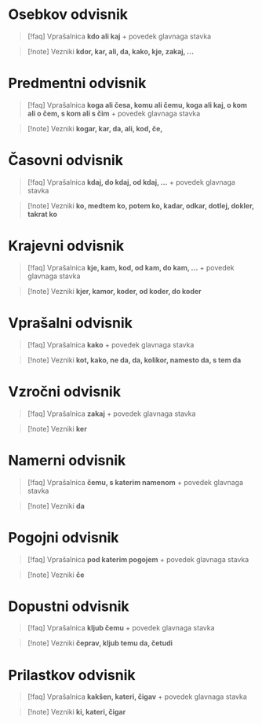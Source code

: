 # Osebkov odvisnik
> [!faq] Vprašalnica
> **kdo ali kaj** + povedek glavnaga stavka

> [!note] Vezniki
> **kdor, kar, ali, da, kako, kje, zakaj, ...**

# Predmentni odvisnik
> [!faq] Vprašalnica
> **koga ali česa, komu ali čemu, koga ali kaj, o kom ali o čem, s kom ali s čim** + povedek glavnaga stavka

> [!note] Vezniki
> **kogar, kar, da, ali, kod, če,**

# Časovni odvisnik
> [!faq] Vprašalnica
> **kdaj, do kdaj, od kdaj, ...** + povedek glavnaga stavka

> [!note] Vezniki
> **ko, medtem ko, potem ko, kadar, odkar, dotlej, dokler, takrat ko**

# Krajevni odvisnik
> [!faq] Vprašalnica
> **kje, kam, kod, od kam, do kam, ...** + povedek glavnaga stavka

> [!note] Vezniki
> **kjer, kamor, koder, od koder, do koder**

# Vprašalni odvisnik
> [!faq] Vprašalnica
> **kako** + povedek glavnaga stavka

> [!note] Vezniki
> **kot, kako, ne da, da, kolikor, namesto da, s tem da**

# Vzročni odvisnik
> [!faq] Vprašalnica
> **zakaj** + povedek glavnaga stavka

> [!note] Vezniki
> **ker**

# Namerni odvisnik
> [!faq] Vprašalnica
> **čemu, s katerim namenom** + povedek glavnaga stavka

> [!note] Vezniki
> **da**

# Pogojni odvisnik
> [!faq] Vprašalnica
> **pod katerim pogojem** + povedek glavnaga stavka

> [!note] Vezniki
> **če**

# Dopustni odvisnik
> [!faq] Vprašalnica
> **kljub čemu** + povedek glavnaga stavka

> [!note] Vezniki
> **čeprav, kljub temu da, četudi**

# Prilastkov odvisnik
> [!faq] Vprašalnica
> **kakšen, kateri, čigav** + povedek glavnaga stavka

> [!note] Vezniki
> **ki, kateri, čigar**










